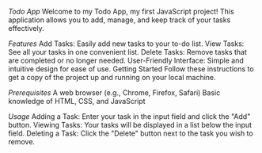 *Todo App*
Welcome to my Todo App, my first JavaScript project! This application allows you to add, manage, and keep track of your tasks effectively.

*Features*
Add Tasks: Easily add new tasks to your to-do list.
View Tasks: See all your tasks in one convenient list.
Delete Tasks: Remove tasks that are completed or no longer needed.
User-Friendly Interface: Simple and intuitive design for ease of use.
Getting Started
Follow these instructions to get a copy of the project up and running on your local machine.

*Prerequisites*
A web browser (e.g., Chrome, Firefox, Safari)
Basic knowledge of HTML, CSS, and JavaScript

*Usage*
Adding a Task: Enter your task in the input field and click the "Add" button.
Viewing Tasks: Your tasks will be displayed in a list below the input field.
Deleting a Task: Click the "Delete" button next to the task you wish to remove.
